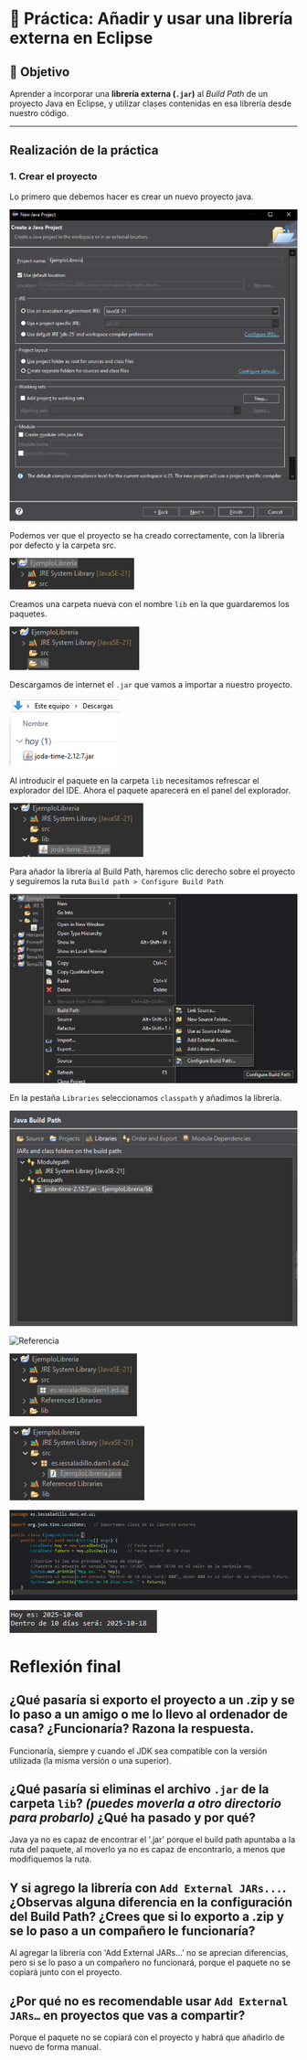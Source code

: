 # 🧾 Práctica: **Añadir y usar una librería externa en Eclipse**

## 🎯 Objetivo

Aprender a incorporar una **librería externa (`.jar`)** al *Build Path* de un proyecto Java en Eclipse, y utilizar clases contenidas en esa librería desde nuestro código.

---

## Realización de la práctica

### **1. Crear el proyecto**

Lo primero que debemos hacer es crear un nuevo proyecto java.

![Creación del proyecto](../img/create_java_project.png)

Podemos ver que el proyecto se ha creado correctamente, con la librería por defecto y la carpeta src.

![Comprobación proyecto](../img/comprobacion_proyecto.png)

Creamos una carpeta nueva con el nombre `lib` en la que guardaremos los paquetes.

![Creación carpeta lib](../img/carpeta_lib.png)

Descargamos de internet el `.jar` que vamos a importar a nuestro proyecto.

![Descarga del paquete](../img/joda_time.png)

Al introducir el paquete en la carpeta `lib` necesitamos refrescar el explorador del IDE. Ahora el paquete aparecerá en el panel del explorador.

![Copiar el paquete](../img/copy_joda_time.png)

Para añador la librería al Build Path, haremos clic derecho sobre el proyecto y seguiremos la ruta `Build path > Configure Build Path`

![Ruta buildpath](../img/ruta_build_path.png)

En la pestaña `Libraries` seleccionamos `classpath` y añadimos la librería.

![Terminar buildpath](../img/build_path_hecho.png)

![Referencia](../img/referenced_library.png)

![Creación paquete](../img/creacion_paquete.png)

![Creacion clase](../img/creacion_clase.png)

![Código](../img/code.png)

![Consola](../img/salida_consola.png)

# Reflexión final

## ¿Qué pasaría si exporto el proyecto a un .zip y se lo paso a un amigo o me lo llevo al ordenador de casa? ¿Funcionaría? Razona la respuesta.

  Funcionaría, siempre y cuando el JDK sea compatible con la versión utilizada (la misma versión o una superior).
  
## ¿Qué pasaría si eliminas el archivo `.jar` de la carpeta `lib`? *(puedes moverla a otro directorio para probarlo)* ¿Qué ha pasado y por qué?

  Java ya no es capaz de encontrar el '.jar' porque el build path apuntaba a la ruta del paquete, al moverlo ya no es capaz de encontrarlo, a menos que modifiquemos la ruta.

## Y si agrego la librería con `Add External JARs...`. ¿Observas alguna diferencia en la configuración del Build Path? ¿Crees que si lo exporto a .zip y se lo paso a un compañero le funcionaría?

  Al agregar la librería con 'Add External JARs...' no se aprecian diferencias, pero si se lo paso a un compañero no funcionará, porque el paquete no se copiará junto con el proyecto.

## ¿Por qué no es recomendable usar `Add External JARs…` en proyectos que vas a compartir?

  Porque el paquete no se copiará con el proyecto y habrá que añadirlo de nuevo de forma manual.
